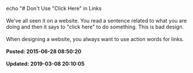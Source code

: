 echo "# Don't Use "Click Here" in Links<br /><br />We've all seen it on a website.  You read a sentence related to what you are doing and then it says to "click here" to do something.  This is bad design.  <br /><br />When designing a website, you always want to use action words for links.<br /><br />**Posted: 2015-06-28 08:50:20**<br /><br />**Updated: 2019-03-08 20:10:05**<br /><br />
